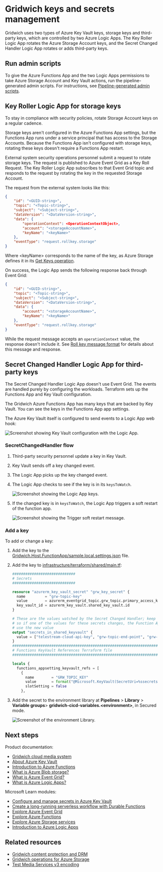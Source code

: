 # Gridwich keys and secrets management

Gridwich uses two types of Azure Key Vault keys, storage keys and third-party keys, which are controlled by two Azure Logic Apps. The Key Roller Logic App rotates the Azure Storage Account keys, and the Secret Changed Handler Logic App rotates or adds third-party keys.

## Run admin scripts

To give the Azure Functions App and the two Logic Apps permissions to take Azure Storage Account and Key Vault actions, run the pipeline-generated admin scripts. For instructions, see [Pipeline-generated admin scripts](run-admin-scripts.yml).

## Key Roller Logic App for storage keys

To stay in compliance with security policies, rotate Storage Account keys on a regular cadence.

Storage keys aren't configured in the Azure Functions App settings, but the Functions App runs under a service principal that has access to the Storage Accounts. Because the Functions App isn't configured with storage keys, rotating these keys doesn't require a Functions App restart.

External system security operations personnel submit a request to rotate storage keys. The request is published to Azure Event Grid as a Key Roll Request. The Key Roller Logic App subscribes to that Event Grid topic and responds to the request by rotating the key in the requested Storage Account.

The request from the external system looks like this:

```json
{
    "id": "<GUID-string>",
    "topic": "<Topic-string>",
    "subject": "<Subject-string>",
    "dataVersion": "<DataVersion-string>",
    "data": {
        "operationContext": <OperationContextObject>,
        "account": "<storageAccountName>",
        "keyName": "<keyName>"
    },
    "eventType": "request.rollkey.storage"
}
```

Where \<keyName> corresponds to the name of the key, as Azure Storage defines it in its [Get Keys operation](/rest/api/storagerp/srp_json_get_storage_account_keys).

On success, the Logic App sends the following response back through Event Grid:

```json
{
    "id": "<GUID-string>",
    "topic": "<Topic-string>",
    "subject": "<Subject-string>",
    "dataVersion": "<DataVersion-string>",
    "data": {
        "account": "<storageAccountName>",
        "keyName": "<keyName>"
    },
    "eventType": "request.rollkey.storage"
}
```

While the request message accepts an `operationContext` value, the response doesn't include it. See [Roll key message format](gridwich-message-formats.yml#requester-asks-gridwich-to-rotate-to-a-new-storage-key) for details about this message and response.

## Secret Changed Handler Logic App for third-party keys

The Secret Changed Handler Logic App doesn't use Event Grid. The events are handled purely by configuring the workloads. Terraform sets up the Functions App and Key Vault configuration.

The Gridwich Azure Functions App has many keys that are backed by Key Vault. You can see the keys in the Functions App app settings.

The Azure Key Vault itself is configured to send events to a Logic App web hook:

![Screenshot showing Key Vault configuration with the Logic App.](media/key-vault-logic-app.png)

### SecretChangedHandler flow

1. Third-party security personnel update a key in Key Vault.
1. Key Vault sends off a key changed event.
1. The Logic App picks up the key changed event.
1. The Logic App checks to see if the key is in its `keysToWatch`.

   ![Screenshot showing the Logic App keys.](media/logic-app-keys.png)

1. If the changed key is in `keysToWatch`, the Logic App triggers a soft restart of the function app.

   ![Screenshot showing the Trigger soft restart message.](media/soft-restart-app.png)

### Add a key

To add or change a key:

1. Add the key to the [Gridwich.Host.FunctionApp/sample.local.settings.json](https://github.com/mspnp/gridwich/blob/main/src/Gridwich.Host.FunctionApp/src/sample.local.settings.json) file.

1. Add the key to [infrastructure/terraform/shared/main.tf](https://github.com/mspnp/gridwich/blob/main/infrastructure/terraform/shared/main.tf):

   ```terraform
   #############################
   # Secrets
   #############################

   resource "azurerm_key_vault_secret" "grw_key_secret" {
     name         = "grw-topic-key"
     value        = azurerm_eventgrid_topic.grw_topic.primary_access_key
     key_vault_id = azurerm_key_vault.shared_key_vault.id
   }

   # These are the values watched by the Secret Changed Handler; keep these up to date with what is put in Key Vault,
   # so if one of the values for these secrets changes, the Function App using them will be updated to
   # use the new value
   output "secrets_in_shared_keyvault" {
     value = ["telestream-cloud-api-key", "grw-topic-end-point", "grw-topic-key", "ams-sp-client-id", "ams-sp-client-secret", "appinsights-instrumentationkey", "ams-fairplay-pfx-password", "ams-fairplay-ask-hex", "ams-fairPlay-certificate-b64"]
   }
   ##################################################################################
   # Functions KeyVault References Terraform file
   ##################################################################################

   locals {
     functions_appsetting_keyvault_refs = [
       {
         name        = "GRW_TOPIC_KEY"
         value       = format("@Microsoft.KeyVault(SecretUri=%ssecrets/%s/)", azurerm_key_vault.shared_key_vault.vault_uri, azurerm_key_vault_secret.grw_topic_key_secret.name)
         slotSetting = false
       },
   ```

1. Add the secret to the environment library at **Pipelines** > **Library** > **Variable groups**> **gridwich-cicd-variables.\<environment>**, in Secured mode.

   ![Screenshot of the environment Library.](media/environment-library.png)

## Next steps

Product documentation:

- [Gridwich cloud media system](gridwich-architecture.yml)
- [About Azure Key Vault](https://learn.microsoft.com/azure/key-vault/general/overview)
- [Introduction to Azure Functions](https://learn.microsoft.com/azure/azure-functions/functions-overview)
- [What is Azure Blob storage?](https://learn.microsoft.com/azure/storage/blobs/storage-blobs-overview)
- [What is Azure Event Grid?](https://learn.microsoft.com/azure/event-grid/overview)
- [What is Azure Logic Apps?](https://learn.microsoft.com/azure/logic-apps/logic-apps-overview)

Microsoft Learn modules:

- [Configure and manage secrets in Azure Key Vault](https://learn.microsoft.com/training/modules/configure-and-manage-azure-key-vault)
- [Create a long-running serverless workflow with Durable Functions](https://learn.microsoft.com/training/modules/create-long-running-serverless-workflow-with-durable-functions)
- [Explore Azure Event Grid](https://learn.microsoft.com/training/modules/azure-event-grid)
- [Explore Azure Functions](https://learn.microsoft.com/training/modules/explore-azure-functions)
- [Explore Azure Storage services](https://learn.microsoft.com/training/modules/azure-storage-fundamentals)
- [Introduction to Azure Logic Apps](https://learn.microsoft.com/training/modules/intro-to-logic-apps)

## Related resources

- [Gridwich content protection and DRM](gridwich-content-protection-drm)
- [Gridwich operations for Azure Storage](gridwich-storage-service)
- [Test Media Services v3 encoding](test-encoding)
